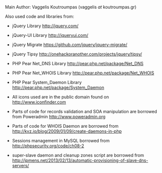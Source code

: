 
Main Author: Vaggelis Koutroumpas (vaggelis _at_ koutroumpas.gr)

Also used code and libraries from:

* jQuery Library http://jquery.com/
* jQuery-UI Library http://jqueryui.com/
* jQuery Migrate https://github.com/jquery/jquery-migrate/
* jQuery Tipsy http://onehackoranother.com/projects/jquery/tipsy/

* PHP Pear Net_DNS Library http://pear.php.net/package/Net_DNS
* PHP Pear Net_WHOIS Library http://pear.php.net/package/Net_WHOIS
* PHP Pear System_Daemon Library http://pear.php.net/package/System_Daemon
* All icons used are in the public domain found on http://www.iconfinder.com
* Parts of code for records validation and SOA manipulation are borrowed from Poweradmin http://www.poweradmin.org
* Parts of code for WHOIS Daemon are borrowed from http://kvz.io/blog/2009/01/09/create-daemons-in-php
* Sessions management in MySQL borrowed from http://phpsecurity.org/code/ch08-2
* super-slave daemon and cleanup zones script are borrowed from http://jpmens.net/2013/02/13/automatic-provisioning-of-slave-dns-servers/

